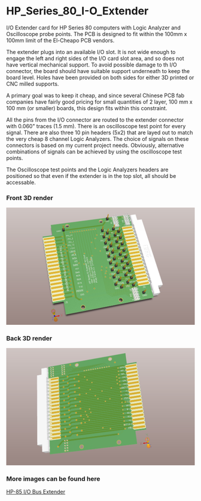 # HP_Series_80_I-O_Extender

I/O Extender card for HP Series 80 computers with Logic Analyzer and Oscilloscope probe points.
The PCB is designed to fit within the 100mm x 100mm limit of the El-Cheapo PCB vendors.

The extender plugs into an available I/O slot. It is not wide enough to engage the left
and right sides of the I/O card slot area, and so does not have vertical mechanical
support. To avoid possible damage to th I/O connector, the board should have suitable
support underneath to keep the board level. Holes have been provided on both sides for
either 3D printed or CNC milled supports.

A primary goal was to keep it cheap, and since several Chinese PCB fab companies have
fairly good pricing for small quantities of 2 layer, 100 mm x 100 mm (or smaller)
boards, this design fits within this constraint.

All the pins from the I/O connector are routed to the extender connector with 0.060"
traces (1.5 mm). There is an oscilloscope test point for every signal. There are also
three 10 pin headers (5x2) that are layed out to match the very cheap 8 channel Logic
Analyzers. The choice of signals on these connectors is based on my current project
needs. Obviously, alternative combinations of signals can be achieved by using the
oscilloscope test points.

The Oscilloscope test points and the Logic Analyzers headers are positioned so that
even if the extender is in the top slot, all should be accessable.

### Front 3D render

![Front](https://github.com/Fliptron/HP_Series_80_I-O_Extender/blob/master/Front.jpg "Front of Extender Card")

### Back 3D render

![Back](https://github.com/Fliptron/HP_Series_80_I-O_Extender/blob/master/Back.jpg "Back of Extender Card")

### More images can be found here

[HP-85 I/O Bus Extender](http://www.fliptronics.com/HP-85_IO_Extender/Introduction.html)
